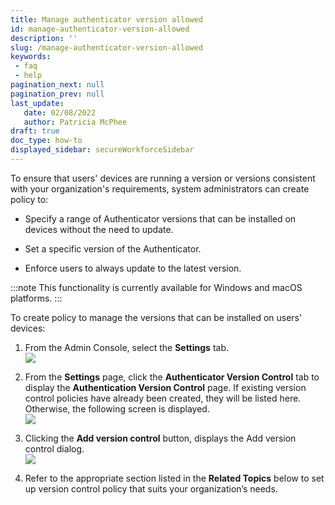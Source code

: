 ```yaml
---
title: Manage authenticator version allowed
id: manage-authenticator-version-allowed
description: ''
slug: /manage-authenticator-version-allowed
keywords: 
 - faq
 - help
pagination_next: null
pagination_prev: null
last_update: 
   date: 02/08/2022
   author: Patricia McPhee
draft: true
doc_type: how-to
displayed_sidebar: secureWorkforceSidebar
---  
```



To ensure that users' devices are running a version or versions consistent with your organization's requirements, system administrators can create policy to:

*   Specify a range of Authenticator versions that can be installed on devices without the need to update.

*   Set a specific version of the Authenticator.
    
*   Enforce users to always update to the latest version.
    

:::note
This functionality is currently available for Windows and macOS platforms.
:::

To create policy to manage the versions that can be installed on users' devices:

1.  From the Admin Console, select the **Settings** tab.  
    ![](/images/settings/settings_menu.png)
    
2.  From the **Settings** page, click the **Authenticator Version Control** tab to display the **Authentication Version Control** page. If existing version control policies have already been created, they will be listed here. Otherwise, the following screen is displayed.  
    ![](/images/version-control/add_version_control.png)
    
3.  Clicking the **Add version control** button, displays the Add version control dialog.  
    ![](/images/version-control/add_version_control.png)
    
4.  Refer to the appropriate section listed in the **Related Topics** below to set up version control policy that suits your organization’s needs.
    

